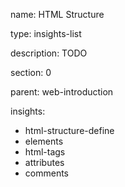 name: HTML Structure

type: insights-list

description: TODO

section: 0

parent: web-introduction

insights:
  - html-structure-define
  - elements
  - html-tags
  - attributes
  - comments
